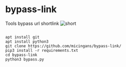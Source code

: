 # bypass-link
Tools bypass url shortlink
![short](https://user-images.githubusercontent.com/46579867/127731417-0dab79df-a0bc-4938-8fe4-6e2e713797f4.png)
<pre><code>
apt install git
apt install python3
git clone https://github.com/micingans/bypass-link/
pip3 install -r requirements.txt
cd bypass-link
python3 bypass.py
</code></pre>
